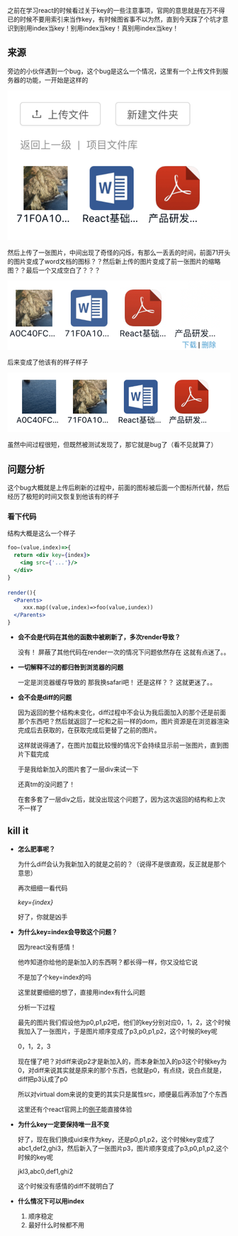 

之前在学习react的时候看过关于key的一些注意事项，官网的意思就是在万不得已的时候不要用索引来当作key，有时候图省事不以为然，直到今天踩了个坑才意识到别用index当key！别用index当key！真别用index当key！

## 来源

旁边的小伙伴遇到一个bug，这个bug是这么一个情况，这里有一个上传文件到服务器的功能，一开始是这样的

![image-20200515162556067.png](https://github.com/luoyang233/blog/blob/master/React/别用index作为key/image-20200515162556067.png)

然后上传了一张图片，中间出现了奇怪的闪烁，有那么一丢丢的时间，前面71开头的图片变成了word文档的图标？？然后新上传的图片变成了前一张图片的缩略图？？最后一个又成空白了？？？

![image-20200515164731168.png](https://github.com/luoyang233/blog/blob/master/React/别用index作为key/image-20200515164731168.png)

后来变成了他该有的样子样子

![image-20200515163503325.png](https://github.com/luoyang233/blog/blob/master/React/别用index作为key/image-20200515163503325.png)

虽然中间过程很短，但既然被测试发现了，那它就是bug了（看不见就算了）

## 问题分析

这个bug大概就是上传后刷新的过程中，前面的图标被后面一个图标所代替，然后经历了极短的时间又恢复到他该有的样子

### 看下代码

结构大概是这么一个样子

``` jsx
foo=(value,index)=>{
  return <div key={index}>
    <img src={'...'}/>
  </div>
}

render(){
  <Parents>
     xxx.map((value,index)=>foo(value,iundex))
  </Parents>
}
```

+ **会不会是代码在其他的函数中被刷新了，多次render导致？**

  没有！
  屏蔽了其他代码在render一次的情况下问题依然存在
  这就有点迷了。。

+ **一切解释不过的都归咎到浏览器的问题**

  一定是浏览器缓存导致的
  那我换safari吧！
  还是这样？？
  这就更迷了。。

+ **会不会是diff的问题**

  因为返回的整个结构未变化，diff过程中不会认为我后面加入的那个还是前面那个东西吧？然后就返回了一坨和之前一样的dom，图片资源是在浏览器渲染完成后去获取的，在获取完成后更替了之前的图片。

  这样就说得通了，在图片加载比较慢的情况下会持续显示前一张图片，直到图片下载完成

  于是我给新加入的图片套了一层div来试一下

  还真tm的没问题了！

  在套多套了一层div之后，就没出现这个问题了，因为这次返回的结构和上次不一样了

## kill it

+ **怎么肥事呢？**

  为什么diff会认为我新加入的就是之前的？（说得不是很直观，反正就是那个意思）

  再次细细一看代码

  *key={index}*

  好了，你就是凶手

+ **为什么key=index会导致这个问题？**

  因为react没有感情！

  他咋知道你给他的是新加入的东西啊？都长得一样，你又没给它说

  不是加了个key=index的吗

  这里就要细细的想了，直接用index有什么问题

  分析一下过程

  最先的图片我们假设他为p0,p1,p2吧，他们的key分别对应0，1，2，这个时候我加入了一张图片，于是图片顺序变成了p3,p0,p1,p2，这个时候的key呢

  0，1，2，3

  现在懂了吧？对diff来说p2才是新加入的，而本身新加入的p3这个时候key为0，对diff来说其实就是原来的那个东西，也就是p0，有点绕，说白点就是，diff把p3认成了p0

  所以对virtual dom来说的变更的其实只是属性src，顺便最后再添加了个东西

  这里还有个react官网上的[例子](https://react.docschina.org/redirect-to-codepen/reconciliation/index-used-as-key)能直接体验

+ **为什么key一定要保持唯一且不变**

  好了，现在我们换成uid来作为key，还是p0,p1,p2，这个时候key变成了abc1,def2,ghi3，然后新入了一张图片p3，图片顺序变成了p3,p0,p1,p2,这个时候的key呢

  jkl3,abc0,def1,ghi2

  这个时候没有感情的diff不就明白了

+ **什么情况下可以用index**
  1. 顺序稳定
  2. 最好什么时候都不用

